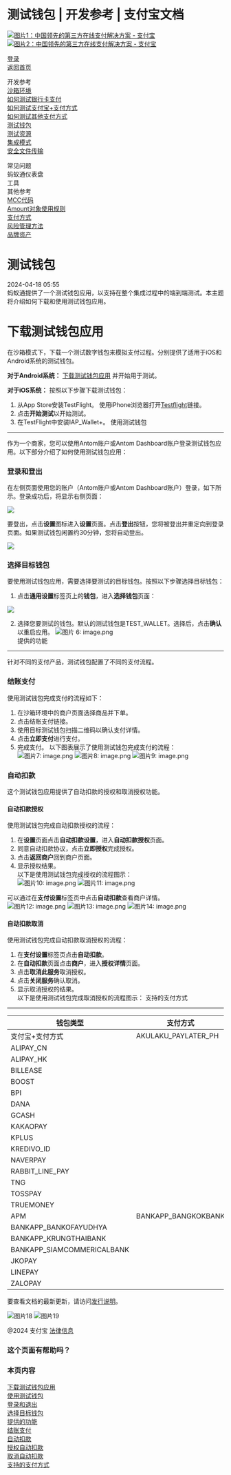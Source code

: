 测试钱包 | 开发参考 | 支付宝文档
==================

[![图片1：中国领先的第三方在线支付解决方案 - 支付宝](https://ac.alipay.com/storage/2024/3/26/d66c43c0-440d-4c97-9976-f2028a2c8c5e.svg)](/docs/) [![图片2：中国领先的第三方在线支付解决方案 - 支付宝](https://ac.alipay.com/storage/2024/3/26/a48bd336-aea0-4f16-bf83-616eacbb4434.svg)](/docs/)

[登录](https://global.alipay.com/ilogin/account_login.htm?goto=https%3A%2F%2Fglobal.alipay.com%2Fdocs%2Fac%2Fref%2Ftestwallet)  
[返回首页](../../)  

开发参考  
[沙箱环境](/docs/ac/ref/sandbox)  
[如何测试银行卡支付](/docs/ac/ref/card)  
[如何测试支付宝+支付方式](/docs/ac/ref/wallet)  
[如何测试其他支付方式](/docs/ac/ref/other)  
[测试钱包](/docs/ac/ref/testwallet)  
[测试资源](/docs/ac/ref/test_resource)  
[集成模式](/docs/ac/ref/oy9921)  
[安全文件传输](/docs/ac/ref/xgcpey)  

常见问题  
蚂蚁通仪表盘  
工具  
其他参考  
[MCC代码](/docs/ac/ref/mcccodes)  
[Amount对象使用规则](/docs/ac/ref/cc)  
[支付方式](/docs/ac/ref/payment_method)  
[风险管理方法](/docs/ac/ref/risk_methods)  
[品牌资产](/docs/ac/ref/brandasset)  

测试钱包
==========

2024-04-18 05:55  
蚂蚁通提供了一个测试钱包应用，以支持在整个集成过程中的端到端测试。本主题将介绍如何下载和使用测试钱包应用。

下载测试钱包应用
============================

在沙箱模式下，下载一个测试数字钱包来模拟支付过程。分别提供了适用于iOS和Android系统的测试钱包。

**对于Android系统：**
[下载测试钱包应用](https://mdn.alipayobjects.com/portal_1iloqt/afts/file/A*Fw2yT4DEr3QAAAAAAAAAAAAAAQAAAQ) 并开始用于测试。

**对于iOS系统：**
按照以下步骤下载测试钱包：

1.  从App Store安装TestFlight。
使用iPhone浏览器打开[Testflight](https://testflight.apple.com/join/eFAxdeIz)链接。
2. 点击**开始测试**以开始测试。
3. 在TestFlight中安装IAP\_Wallet+。
使用测试钱包
------------

作为一个商家，您可以使用Antom账户或Antom Dashboard账户登录测试钱包应用。以下部分介绍了如何使用测试钱包应用：

### 登录和登出

在左侧页面使用您的账户（Antom账户或Antom Dashboard账户）登录，如下所示。登录成功后，将显示右侧页面：

![](https://idocs-assets.marmot-cloud.com/storage/idocs87c36dc8dac653c1/1710230248667-539ab7be-b830-421f-9e2f-071b1e4c00ab.png)

要登出，点击**设置**图标进入**设置**页面。点击**登出**按钮，您将被登出并重定向到登录页面。如果测试钱包闲置约30分钟，您将自动登出。

![](https://idocs-assets.marmot-cloud.com/storage/idocs87c36dc8dac653c1/1710486045856-c3a00972-f335-4d3c-9a57-f880d37e4d98.png)

### 选择目标钱包

要使用测试钱包应用，需要选择要测试的目标钱包。按照以下步骤选择目标钱包：

1. 点击**通用设置**标签页上的**钱包**，进入**选择钱包**页面：

![](https://idocs-assets.marmot-cloud.com/storage/idocs87c36dc8dac653c1/1710231746255-2b367efb-853f-486d-a04d-a60b4ed1acbe.png)

2. 选择您要测试的钱包。默认的测试钱包是TEST\_WALLET。选择后，点击**确认**以重启应用。
![图片 6: image.png](https://idocs-assets.marmot-cloud.com/storage/idocs87c36dc8dac653c1/1710231753094-322a8486-4e63-4690-ae7d-3836d476da5a.png)  
提供的功能
----------------

针对不同的支付产品，测试钱包配置了不同的支付流程。
### 结账支付
使用测试钱包完成支付的流程如下：
1. 在沙箱环境中的商户页面选择商品并下单。
2. 点击结账支付链接。
3. 使用目标测试钱包扫描二维码以确认支付详情。
4. 点击**立即支付**进行支付。
5. 完成支付。
以下图表展示了使用测试钱包完成支付的流程：
![图片7: image.png](https://idocs-assets.marmot-cloud.com/storage/idocs87c36dc8dac653c1/1710231260186-8d522bf5-0864-4181-8263-d198690ea294.png) ![图片8: image.png](https://idocs-assets.marmot-cloud.com/storage/idocs87c36dc8dac653c1/1710231270735-876be9fc-5b37-4a09-87c2-b146a7718888.png) ![图片9: image.png](https://idocs-assets.marmot-cloud.com/storage/idocs87c36dc8dac653c1/1710231283218-63c4e074-8078-4409-a9a1-3503c7c46cac.png)
### 自动扣款  
这个测试钱包应用提供了自动扣款的授权和取消授权功能。  

#### 自动扣款授权  
使用测试钱包完成自动扣款授权的流程：  
1. 在**设置**页面点击**自动扣款设置**，进入**自动扣款授权**页面。
2. 同意自动扣款协议，点击**立即授权**完成授权。
3. 点击**返回商户**回到商户页面。
4. 显示授权结果。  
以下是使用测试钱包完成授权的流程图示：  
![图片10: image.png](https://idocs-assets.marmot-cloud.com/storage/idocs87c36dc8dac653c1/1655997787774-be50cc28-cf78-483c-aa00-5700b7bf4be7.png) ![图片11: image.png](https://idocs-assets.marmot-cloud.com/storage/idocs87c36dc8dac653c1/1655997797928-ace92074-a547-4590-b718-06b8481fd08c.png)  

可以通过在**支付设置**标签页中点击**自动扣款**查看商户详情。  
![图片12: image.png](https://idocs-assets.marmot-cloud.com/storage/idocs87c36dc8dac653c1/1655997804874-d856d579-df13-484e-83e6-d590aded1f2a.png) ![图片13: image.png](https://idocs-assets.marmot-cloud.com/storage/idocs87c36dc8dac653c1/1655997810433-ed313314-0020-4b2f-a3f7-caad550fb128.png) ![图片14: image.png](https://idocs-assets.marmot-cloud.com/storage/idocs87c36dc8dac653c1/1655997862404-3860f89c-c849-45fa-9bd9-c4c0ff476aa8.png)  

#### 自动扣款取消  
使用测试钱包完成自动扣款取消授权的流程：  
1. 在**支付设置**标签页点击**自动扣款**。
2. 在**自动扣款**页面点击**商户**，进入**授权详情**页面。
3. 点击**取消此服务**取消授权。
4. 点击**关闭服务**确认取消。
5. 显示取消授权的结果。  
以下是使用测试钱包完成取消授权的流程图示：
支持的支付方式
----------------

| **钱包类型** | **支付方式** |
| --- | --- |
| 支付宝+支付方式 | AKULAKU\_PAYLATER\_PH |
| ALIPAY\_CN |
| ALIPAY\_HK |
| BILLEASE |
| BOOST |
| BPI |
| DANA |
| GCASH |
| KAKAOPAY |
| KPLUS |
| KREDIVO\_ID |
| NAVERPAY |
| RABBIT\_LINE\_PAY |
| TNG |
| TOSSPAY |
| TRUEMONEY |
| APM | BANKAPP\_BANGKOKBANK |
| BANKAPP\_BANKOFAYUDHYA |
| BANKAPP\_KRUNGTHAIBANK |
| BANKAPP\_SIAMCOMMERICALBANK |
| JKOPAY |
| LINEPAY |
| ZALOPAY |

要查看文档的最新更新，请访问[发行说明](https://global.alipay.com/docs/releasenotes)。

![图片18](https://ac.alipay.com/storage/2021/5/20/19b2c126-9442-4f16-8f20-e539b1db482a.png) ![图片19](https://ac.alipay.com/storage/2021/5/20/e9f3f154-dbf0-455f-89f0-b3d4e0c14481.png)

@2024 支付宝 [法律信息](https://global.alipay.com/docs/ac/platform/membership)

### 这个页面有帮助吗？

### 本页内容

[下载测试钱包应用](#VMtOR "下载测试钱包应用")  
[使用测试钱包](#b0IMZ "使用测试钱包")  
[登录和退出](#QXkv0 "登录和退出")  
[选择目标钱包](#OAoPl "选择目标钱包")  
[提供的功能](#riI1b "提供的功能")  
[结账支付](#oqIU6 "结账支付")  
[自动扣款](#yROv5 "自动扣款")  
[授权自动扣款](#zW87M "授权自动扣款")  
[取消自动扣款](#OPvVW "取消自动扣款")  
[支持的支付方式](#R7VtY "支持的支付方式")